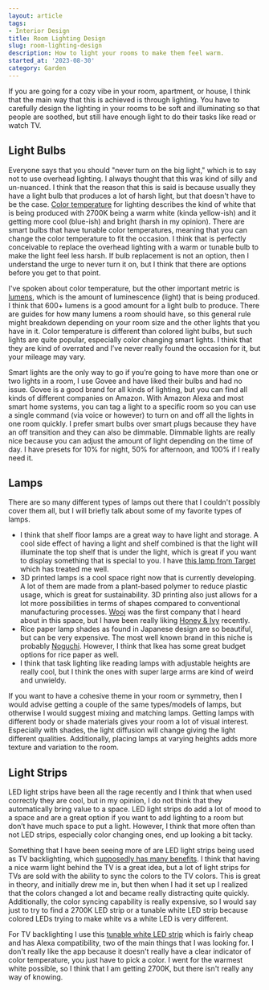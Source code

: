 ```yaml
---
layout: article
tags:
- Interior Design
title: Room Lighting Design
slug: room-lighting-design
description: How to light your rooms to make them feel warm.
started_at: '2023-08-30'
category: Garden
---
```


If you are going for a cozy vibe in your room, apartment, or house, I think that the main way that this is achieved is through lighting. You have to carefully design the lighting in your rooms to be soft and illuminating so that people are soothed, but still have enough light to do their tasks like read or watch TV.

## Light Bulbs

Everyone says that you should "never turn on the big light," which is to say not to use overhead lighting. I always thought that this was kind of silly and un-nuanced. I think that the reason that this is said is because usually they have a light bulb that produces a lot of harsh light, but that doesn't have to be the case. [Color temperature](https://www.westinghouselighting.com/color-temperature.aspx) for lighting describes the kind of white that is being produced with 2700K being a warm white (kinda yellow-ish) and it getting more cool (blue-ish) and bright (harsh in my opinion). There are smart bulbs that have tunable color temperatures, meaning that you can change the color temperature to fit the occasion. I think that is perfectly conceivable to replace the overhead lighting with a warm  or tunable bulb to make the light feel less harsh. If bulb replacement is not an option, then I understand the urge to never turn it on, but I think that there are options before you get to that point.

I've spoken about color temperature, but the other important metric is [lumens](https://integral-led.com/en/content/what-are-lumens), which is the amount of luminescence (light) that is being produced. I think that 600+ lumens is a good amount for a light bulb to produce. There are guides for how many lumens a room should have, so this general rule might breakdown depending on your room size and the other lights that you have in it. Color temperature is different than colored light bulbs, but such lights are quite popular, especially color changing smart lights. I think that they are kind of overrated and I’ve never really found the occasion for it, but your mileage may vary.

Smart lights are the only way to go if you’re going to have more than one or two lights in a room, I use Govee and have liked their bulbs and had no issue. Govee is a good brand for all kinds of lighting, but you can find all kinds of different companies on Amazon.  With Amazon Alexa and most smart home systems, you can tag a light to a specific room so you can use a single command (via voice or however) to turn on and off all the lights in one room quickly. I prefer smart bulbs over smart plugs because they have an off transition and they can also be dimmable. Dimmable lights are really nice because you can adjust the amount of light depending on the time of day. I have presets for 10% for night, 50% for afternoon, and 100% if I really need it.

## Lamps

There are so many different types of lamps out there that I couldn't possibly cover them all, but I will briefly talk about some of my favorite types of lamps.

* I think that shelf floor lamps are a great way to have light and storage. A cool side effect of having a light and shelf combined is that the light will illuminate the top shelf that is under the light, which is great if you want to display something that is special to you. I have [this lamp from Target](https://www.target.com/p/shelf-floor-lamp-threshold-153/-/A-51184919?preselect=15401200#lnk=sametab) which has treated me well.
* 3D printed lamps is a cool space right now that is currently developing. A lot of them are made from a plant-based polymer to reduce plastic usage, which is great for sustainability. 3D printing also just allows for a lot more possibilities in terms of shapes compared to conventional manufacturing processes. [Wooj](https://wooj.design/) was the first company that I heard about in this space, but I have been really liking [Honey & Ivy](https://www.honeyandivy.com/) recently.
* Rice paper lamp shades as found in Japanese design are so beautiful, but can be very expensive. The most well known brand in this niche is probably [Noguchi](https://shop.noguchi.org/collections/akari-light-sculptures). However, I think that Ikea has some great budget options for rice paper as well.
* I think that task lighting like reading lamps with adjustable heights are really cool, but I think the ones with super large arms are kind of weird and unwieldy.

If you want to have a cohesive theme in your room or symmetry, then I would advise getting a couple of the same types/models of lamps, but otherwise I would suggest mixing and matching lamps. Getting lamps with different body or shade materials gives your room a lot of visual interest. Especially with shades, the light diffusion will change giving the light different qualities. Additionally, placing lamps at varying heights adds more texture and variation to the room.

## Light Strips

LED light strips have been all the rage recently and I think that when used correctly they are cool, but in my opinion, I do not think that they automatically bring value to a space. LED light strips do add a lot of mood to a space and are a great option if you want to add lighting to a room but don’t have much space to put a light. However, I think that more often than not LED strips, especially color changing ones, end up looking a bit tacky.

Something that I have been seeing more of are LED light strips being used as TV backlighting, which [supposedly has many benefits](https://www.digitaltrends.com/home-theater/bias-lighting-for-tv). I think that having a nice warm light behind the TV is a great idea, but a lot of light strips for TVs are sold with the ability to sync the colors to the TV colors. This is great in theory, and initially drew me in, but then when I had it set up I realized that the colors changed a lot and became really distracting quite quickly. Additionally, the color syncing capability is really expensive, so I would say just to try to find a 2700K LED strip or a tunable white LED strip because colored LEDs trying to make white vs a white LED is very different.

For TV backlighting I use this [tunable white LED strip](https://www.amazon.com/dp/B0BBSZBVFL) which is fairly cheap and has Alexa compatibility, two of the main things that I was looking for. I don't really like the app because it doesn't really have a clear indicator of color temperature, you just have to pick a color. I went for the warmest white possible, so I think that I am getting 2700K, but there isn't really any way of knowing.